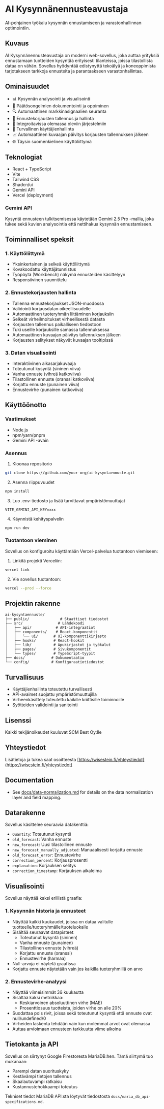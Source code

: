 # AI Kysynnänennusteavustaja

AI-pohjainen työkalu kysynnän ennustamiseen ja varastonhallinnan optimointiin.

## Kuvaus
AI Kysynnänennusteavustaja on moderni web-sovellus, joka auttaa yrityksiä ennustamaan tuotteiden kysyntää erityisesti tilanteissa, joissa tilastollista dataa on vähän. Sovellus hyödyntää edistynyttä tekoälyä ja koneoppimista tarjotakseen tarkkoja ennusteita ja parantaakseen varastonhallintaa.

## Ominaisuudet

- 📊 Kysynnän analysointi ja visualisointi
- 📝 Päätösongelmien dokumentointi ja oppiminen
- 🔍 Automaattinen markkinasignaalien seuranta
- 💾 Ennustekorjausten tallennus ja hallinta
- 🔄 Integroitavissa olemassa oleviin järjestelmiin
- 🔐 Turvallinen käyttäjienhallinta
- 📈 Automaattinen kuvaajan päivitys korjausten tallennuksen jälkeen
- 🌐 Täysin suomenkielinen käyttöliittymä

## Teknologiat
- React + TypeScript
- Vite
- Tailwind CSS
- Shadcn/ui
- Gemini API
- Vercel (deployment)

### Gemini API 
Kysyntä ennusteen tulkitsemisessa käytetään Gemini 2.5 Pro -mallia, joka tukee sekä kuvien analysointia että nettihakua kysynnän ennustamiseen.

## Toiminnalliset speksit

### 1. Käyttöliittymä
- Yksinkertainen ja selkeä käyttöliittymä
- Kovakoodattu käyttäjätunnistus
- Työpöytä (Workbench) näkymä ennusteiden käsittelyyn
- Responsiivinen suunnittelu

### 2. Ennustekorjausten hallinta
- Tallenna ennustekorjaukset JSON-muodossa
- Validointi korjausdatan oikeellisuudelle
- Automaattinen tuoteryhmän liittäminen korjauksiin
- Selkeät virheilmoitukset virheellisestä datasta
- Korjausten tallennus paikalliseen tiedostoon
- Tuki useille korjauksille samassa tallennuksessa
- Automaattinen kuvaajan päivitys tallennuksen jälkeen
- Korjausten selitykset näkyvät kuvaajan tooltipissä

### 3. Datan visualisointi
- Interaktiivinen aikasarjakuvaaja
- Toteutunut kysyntä (sininen viiva)
- Vanha ennuste (vihreä katkoviiva)
- Tilastollinen ennuste (oranssi katkoviiva)
- Korjattu ennuste (punainen viiva)
- Ennustevirhe (punainen katkoviiva)

## Käyttöönotto

### Vaatimukset
- Node.js
- npm/yarn/pnpm
- Gemini API -avain

### Asennus
1. Kloonaa repositorio
```bash
git clone https://github.com/your-org/ai-kysyntaennuste.git
```

2. Asenna riippuvuudet
```bash
npm install
```

3. Luo .env-tiedosto ja lisää tarvittavat ympäristömuuttujat
```env
VITE_GEMINI_API_KEY=xxx
```

4. Käynnistä kehityspalvelin
```bash
npm run dev
```

### Tuotantoon vieminen
Sovellus on konfiguroitu käyttämään Vercel-palvelua tuotantoon viemiseen:

1. Linkitä projekti Verceliin:
```bash
vercel link
```

2. Vie sovellus tuotantoon:
```bash
vercel --prod --force
```

## Projektin rakenne
```
ai-kysyntaennuste/
├── public/              # Staattiset tiedostot
├── src/                # Lähdekoodi
│   ├── api/           # API-integraatiot
│   ├── components/    # React-komponentit
│   │   └── ui/       # UI-komponenttikirjasto
│   ├── hooks/        # React-hookit
│   ├── lib/          # Apukirjastot ja työkalut
│   ├── pages/        # Sivukomponentit
│   └── types/        # TypeScript-tyypit
├── docs/            # Dokumentaatio
└── config/          # Konfiguraatiotiedostot
```

## Turvallisuus
- Käyttäjienhallinta toteutettu turvallisesti
- API-avaimet suojattu ympäristömuuttujilla
- Virheenkäsittely toteutettu kaikille kriittisille toiminnoille
- Syötteiden validointi ja sanitointi

## Lisenssi
Kaikki tekijänoikeudet kuuluvat SCM Best Oy:lle

## Yhteystiedot
Lisätietoja ja tukea saat osoitteesta [https://wisestein.fi/yhteystiedot](https://wisestein.fi/yhteystiedot)

## Documentation

- See [docs/data-normalization.md](docs/data-normalization.md) for details on the data normalization layer and field mapping.

## Datarakenne

Sovellus käsittelee seuraavia datakenttiä:
- `Quantity`: Toteutunut kysyntä
- `old_forecast`: Vanha ennuste
- `new_forecast`: Uusi tilastollinen ennuste
- `new_forecast_manually_adjusted`: Manuaalisesti korjattu ennuste
- `old_forecast_error`: Ennustevirhe
- `correction_percent`: Korjausprosentti
- `explanation`: Korjauksen selitys
- `correction_timestamp`: Korjauksen aikaleima

## Visualisointi

Sovellus näyttää kaksi erillistä graafia:

### 1. Kysynnän historia ja ennusteet
- Näyttää kaikki kuukaudet, joissa on dataa valitulle tuotteelle/tuoteryhmälle/tuoteluokalle
- Sisältää seuraavat datapisteet:
  - Toteutunut kysyntä (sininen)
  - Vanha ennuste (punainen)
  - Tilastollinen ennuste (vihreä)
  - Korjattu ennuste (oranssi)
  - Ennustevirhe (harmaa)
- Null-arvoja ei näytetä graafissa
- Korjattu ennuste näytetään vain jos kaikilla tuoteryhmillä on arvo

### 2. Ennustevirhe-analyysi
- Näyttää viimeisimmät 36 kuukautta
- Sisältää kaksi metriikkaa:
  - Keskiarvoinen absoluuttinen virhe (MAE)
  - Prosenttiosuus tuotteista, joiden virhe on alle 20%
- Suodattaa pois rivit, joissa sekä toteutunut kysyntä että ennuste ovat null/undefined/0
- Virheiden laskenta tehdään vain kun molemmat arvot ovat olemassa
- Auttaa arvioimaan ennusteen tarkkuutta viime aikoina

## Tietokanta ja API

Sovellus on siirtynyt Google Firestoresta MariaDB:hen. Tämä siirtymä tuo mukanaan:
- Parempi datan suorituskyky
- Kestävämpi tietojen tallennus
- Skaalautuvampi ratkaisu
- Kustannustehokkaampi toteutus

Tekniset tiedot MariaDB API:sta löytyvät tiedostosta `docs/maria_db_api-specifications.md`.
